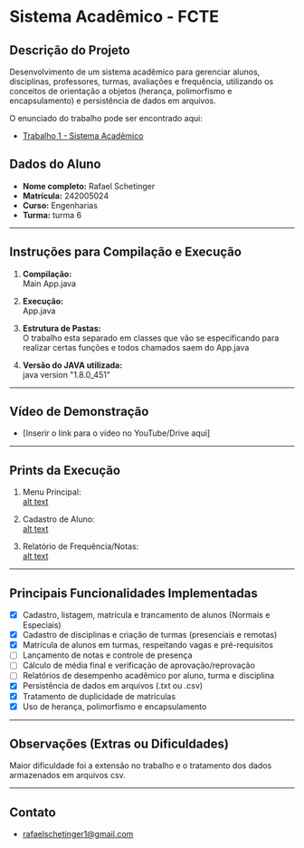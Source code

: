 # Sistema Acadêmico - FCTE

## Descrição do Projeto

Desenvolvimento de um sistema acadêmico para gerenciar alunos, disciplinas, professores, turmas, avaliações e frequência, utilizando os conceitos de orientação a objetos (herança, polimorfismo e encapsulamento) e persistência de dados em arquivos.

O enunciado do trabalho pode ser encontrado aqui:
- [Trabalho 1 - Sistema Acadêmico](https://github.com/lboaventura25/OO-T06_2025.1_UnB_FCTE/blob/main/trabalhos/ep1/README.md)

## Dados do Aluno

- **Nome completo:** Rafael Schetinger
- **Matrícula:** 242005024
- **Curso:** Engenharias
- **Turma:** turma 6

---

## Instruções para Compilação e Execução

1. **Compilação:**  
   Main App.java

2. **Execução:**  
   App.java

3. **Estrutura de Pastas:**  
   O trabalho esta separado em classes que vão se especificando para realizar certas funções e todos chamados saem do App.java

3. **Versão do JAVA utilizada:**  
   java version "1.8.0_451"

---

## Vídeo de Demonstração

- [Inserir o link para o vídeo no YouTube/Drive aqui]

---

## Prints da Execução

1. Menu Principal:  
[alt text](https://github.com/schetinger/ep1-OO-2025_1/blob/main/print1.png?raw=true)

2. Cadastro de Aluno:  
[alt text](https://github.com/schetinger/ep1-OO-2025_1/blob/main/print2.png?raw=true)

3. Relatório de Frequência/Notas:  
[alt text](https://github.com/schetinger/ep1-OO-2025_1/blob/main/print3.png?raw=true)

---

## Principais Funcionalidades Implementadas

- [x] Cadastro, listagem, matrícula e trancamento de alunos (Normais e Especiais)
- [x] Cadastro de disciplinas e criação de turmas (presenciais e remotas)
- [x] Matrícula de alunos em turmas, respeitando vagas e pré-requisitos
- [ ] Lançamento de notas e controle de presença
- [ ] Cálculo de média final e verificação de aprovação/reprovação
- [ ] Relatórios de desempenho acadêmico por aluno, turma e disciplina
- [x] Persistência de dados em arquivos (.txt ou .csv)
- [x] Tratamento de duplicidade de matrículas
- [x] Uso de herança, polimorfismo e encapsulamento

---

## Observações (Extras ou Dificuldades)

Maior dificuldade foi a extensão no trabalho e o tratamento dos dados armazenados em arquivos csv.

---

## Contato

- rafaelschetinger1@gmail.com